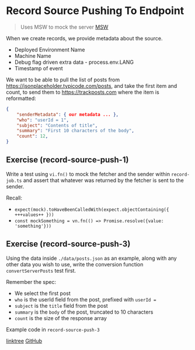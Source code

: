 # Record Source Pushing To Endpoint

> Uses MSW to mock the server [MSW](https://mswjs.io/docs/getting-started)

When we create records, we provide metadata about the source.

- Deployed Environment Name
- Machine Name
- Debug flag driven extra data - process.env.LANG
- Timestamp of event

We want to be able to pull the list of posts from https://jsonplaceholder.typicode.com/posts,
and take the first item and count, to send them to https://trackposts.com where the item is
reformatted:

```json
{
    "senderMetadata": { our metadata ... },
    "who": "userId = 1",
    "subject": "Contents of title",
    "summary": "First 10 characters of the body",
    "count": 12,
}
```

## Exercise (record-source-push-1)

Write a test using `vi.fn()` to mock the fetcher and the sender within `record-job.ts` and assert that
whatever was returned by the fetcher is sent to the sender.

Recall:

- `expect(mock).toHaveBeenCalledWith(expect.objectContaining({ +++values++ }))`
- `const mockSomething = vn.fn(() => Promise.resolve({value: 'something'}))`

## Exercise (record-source-push-3)

Using the data inside `./data/posts.json` as an example, along with any other data you wish to
use, write the conversion function `convertServerPosts` test first.

Remember the spec:

- We select the first post
- `who` is the userId field from the post, prefixed with `userId = `
- `subject` is the `title` field from the post
- `summary` is the `body` of the post, truncated to 10 characters
- `count` is the size of the response array

Example code in `record-source-push-3`

[linktree](https://linktr.ee/ashleyfriezetdd)
[GitHub](https://github.com/ashleyfrieze/easy-tdd-typescript)